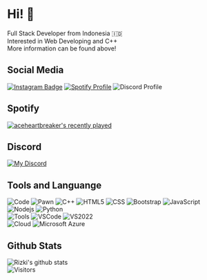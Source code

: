 # Hi! 👋  
Full Stack Developer from Indonesia 🇮🇩  
Interested in Web Developing and C++  
More information can be found above!  
  
## Social Media
[![Instagram Badge](https://img.shields.io/badge/-rizzyneck-833AB4?style=flat-square&logo=instagram&logoColor=white&link=https://instagram.com/rizzyneck/)](https://instagram.com/rizzyneck)
[![Spotify Profile](https://img.shields.io/badge/-aceheartbreaker-1DB954?style=flat-square&logo=spotify&logoColor=white&link=https://open.spotify.com/user/orfnxtvqmq0qudtpjw2ir664m?si=4fbf00c097b14e99)](https://open.spotify.com/user/orfnxtvqmq0qudtpjw2ir664m?si=4fbf00c097b14e99)
![Discord Profile](https://img.shields.io/badge/-Eternity%232778-7289da?style=flat-square&logo=discord&logoColor=white)

## Spotify  
[![aceheartbreaker's recently played](https://spotify-recently-played-readme.vercel.app/api?user=orfnxtvqmq0qudtpjw2ir664m&count=1)](https://open.spotify.com/user/orfnxtvqmq0qudtpjw2ir664m?si=346b27bab05c4850)  

## Discord
[![My Discord](https://discord-readme-badge.vercel.app/api?id=852752461479280680)](https://discord.com/users/852752461479280680)



## Tools and Languange
![Code](https://img.shields.io/badge/-lang-000000?style=flat-square&logo=Plex&logoColor=white)
![Pawn](https://img.shields.io/badge/-Pawn-fff6a8?style=flat-square&logo=pawn)
![C++](https://img.shields.io/badge/-C++-00599C?style=flat-square&logo=c)
![HTML5](https://img.shields.io/badge/-HTML5-E34F26?style=flat-square&logo=html5&logoColor=white)
![CSS](https://img.shields.io/badge/-CSS3-1572B6?style=flat-square&logo=css3)
![Bootstrap](https://img.shields.io/badge/-Bootstrap-563D7C?style=flat-square&logo=bootstrap)
![JavaScript](https://img.shields.io/badge/-JavaScript-black?style=flat-square&logo=javascript)
![Nodejs](https://img.shields.io/badge/-NodeJS-black?style=flat-square&logo=Node.js)
![Python](https://img.shields.io/badge/-Python-black?style=flat-square&logo=Python)  
![Tools](https://img.shields.io/badge/-tools-000000?style=flat-square&logo=Plex&logoColor=white)
![VSCode](https://img.shields.io/badge/Visual%20Studio%20Code-blue?style=flat-square&logo=visual%20studio%20code)
![VS2022](https://img.shields.io/badge/Visual%20Studio%202022-purple?style=flat-square&logo=visual%20studio%20code)  
![Cloud](https://img.shields.io/badge/-cloud-000000?style=flat-square&logo=Plex&logoColor=white)
![Microsoft Azure](https://img.shields.io/badge/Microsoft%20Azure-232F7E?style=flat-square&logo=microsoft-azure)

  
## Github Stats
![Rizki's github stats](https://github-readme-stats.vercel.app/api?username=rizzyneck&show_icons=true&count_private=true&bg_color=00000000&text_color=777)  
![Visitors](https://api.visitorbadge.io/api/visitors?path=https%3A%2F%2Fgithub.com%2Frizzyneck&labelColor=%23000000&countColor=%23263759&style=flat-square)
